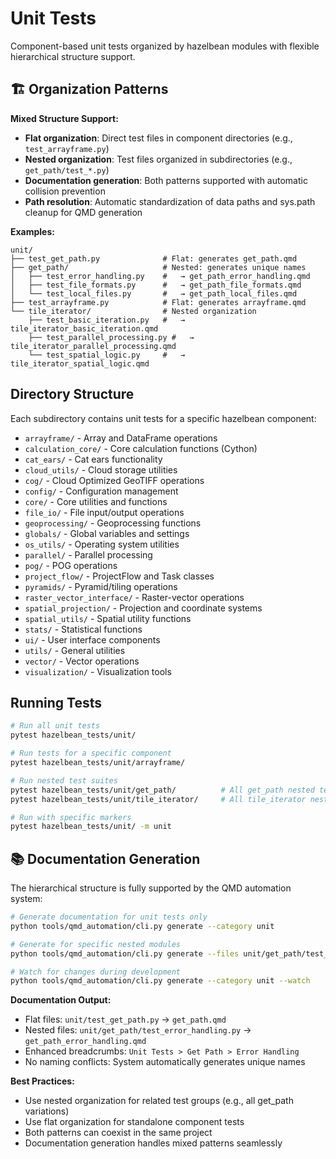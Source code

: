 # Unit Tests

Component-based unit tests organized by hazelbean modules with flexible hierarchical structure support.

## 🏗️ Organization Patterns

**Mixed Structure Support:**
- **Flat organization**: Direct test files in component directories (e.g., `test_arrayframe.py`)
- **Nested organization**: Test files organized in subdirectories (e.g., `get_path/test_*.py`)
- **Documentation generation**: Both patterns supported with automatic collision prevention
- **Path resolution**: Automatic standardization of data paths and sys.path cleanup for QMD generation

**Examples:**
```
unit/
├── test_get_path.py              # Flat: generates get_path.qmd
├── get_path/                     # Nested: generates unique names
│   ├── test_error_handling.py    #   → get_path_error_handling.qmd
│   ├── test_file_formats.py      #   → get_path_file_formats.qmd
│   └── test_local_files.py       #   → get_path_local_files.qmd
├── test_arrayframe.py            # Flat: generates arrayframe.qmd
└── tile_iterator/                # Nested organization
    ├── test_basic_iteration.py   #   → tile_iterator_basic_iteration.qmd
    ├── test_parallel_processing.py #   → tile_iterator_parallel_processing.qmd
    └── test_spatial_logic.py     #   → tile_iterator_spatial_logic.qmd
```

## Directory Structure

Each subdirectory contains unit tests for a specific hazelbean component:

- `arrayframe/` - Array and DataFrame operations
- `calculation_core/` - Core calculation functions (Cython)
- `cat_ears/` - Cat ears functionality
- `cloud_utils/` - Cloud storage utilities
- `cog/` - Cloud Optimized GeoTIFF operations
- `config/` - Configuration management
- `core/` - Core utilities and functions
- `file_io/` - File input/output operations
- `geoprocessing/` - Geoprocessing functions
- `globals/` - Global variables and settings
- `os_utils/` - Operating system utilities
- `parallel/` - Parallel processing
- `pog/` - POG operations
- `project_flow/` - ProjectFlow and Task classes
- `pyramids/` - Pyramid/tiling operations
- `raster_vector_interface/` - Raster-vector operations
- `spatial_projection/` - Projection and coordinate systems
- `spatial_utils/` - Spatial utility functions
- `stats/` - Statistical functions
- `ui/` - User interface components
- `utils/` - General utilities
- `vector/` - Vector operations
- `visualization/` - Visualization tools

## Running Tests

```bash
# Run all unit tests
pytest hazelbean_tests/unit/

# Run tests for a specific component
pytest hazelbean_tests/unit/arrayframe/

# Run nested test suites
pytest hazelbean_tests/unit/get_path/          # All get_path nested tests
pytest hazelbean_tests/unit/tile_iterator/     # All tile_iterator nested tests

# Run with specific markers
pytest hazelbean_tests/unit/ -m unit
```

## 📚 Documentation Generation

The hierarchical structure is fully supported by the QMD automation system:

```bash
# Generate documentation for unit tests only
python tools/qmd_automation/cli.py generate --category unit

# Generate for specific nested modules
python tools/qmd_automation/cli.py generate --files unit/get_path/test_*.py

# Watch for changes during development
python tools/qmd_automation/cli.py generate --category unit --watch
```

**Documentation Output:**
- Flat files: `unit/test_get_path.py` → `get_path.qmd`
- Nested files: `unit/get_path/test_error_handling.py` → `get_path_error_handling.qmd`
- Enhanced breadcrumbs: `Unit Tests > Get Path > Error Handling`
- No naming conflicts: System automatically generates unique names

**Best Practices:**
- Use nested organization for related test groups (e.g., all get_path variations)
- Use flat organization for standalone component tests
- Both patterns can coexist in the same project
- Documentation generation handles mixed patterns seamlessly
